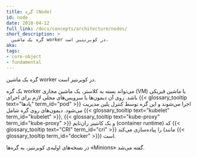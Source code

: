 ```yaml
---
title: گره (Node)
id: node
date: 2018-04-12
full_link: /docs/concepts/architecture/nodes/
short_description: >
  گره یک ماشین worker در کوبرنتیز است.
aka:
tags:
- core-object
- fundamental
---
```

 گره یک ماشین worker در کوبرنتیز است.

<!--more-->

یک گره worker می‌تواند بسته‌ به کلاستر، یک ماشین مجازی (VM) یا ماشین فیزیکی باشد.
روی آن دیمون‌ها یا سرویس‌های محلی لازم برای اجرای {{< glossary_tooltip text="پادها" term_id="pod" >}} اجرا می‌شوند و این گره توسط کنترل پلین مدیریت می‌شود.
دیمون‌های روی گره شامل {{< glossary_tooltip text="kubelet" term_id="kubelet" >}},
{{< glossary_tooltip text="kube-proxy" term_id="kube-proxy" >}} و یک کانتینر ران‌تایم (container runtime) که
{{< glossary_tooltip text="CRI" term_id="cri" >}} را پیاده‌سازی می‌کند (مانند {{< glossary_tooltip term_id="docker" >}}) است.

در نسخه‌های اولیه‌ی کوبرنتیز، به گره‌ها «Minions» گفته می‌شد.
